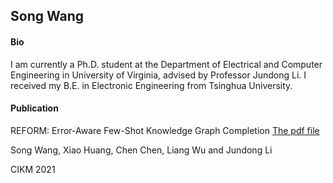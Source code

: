 ## Song Wang
#### Bio
I am currently a Ph.D. student at the Department of Electrical and Computer Engineering in University of Virginia, advised by Professor Jundong Li. I received my B.E. in Electronic Engineering from Tsinghua University.


#### Publication
REFORM: Error-Aware Few-Shot Knowledge Graph Completion
[The pdf file](https://songw-sw.github.io/REFORM.pdf)
<p>Song Wang, Xiao Huang, Chen Chen, Liang Wu and Jundong Li</p>
<p>CIKM 2021</p>

